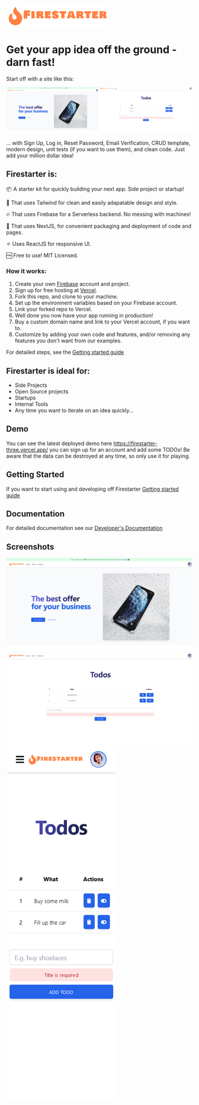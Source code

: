 ![Firestarter Logo](readmeassets/logo.png?raw=true "Title")

# Get your app idea off the ground - darn fast!

Start off with a site like this:

![Screenshots from 25 March 2023](readmeassets/firestarter-screenshot-1-2.png?raw=true "Title")

... with Sign Up, Log in, Reset Password, Email Verification, CRUD template, modern design, unit tests (if you want to use them), and clean code. Just add your million dollar idea!


## Firestarter is:

📦 A starter kit for quickly building your next app. Side project or startup!

🎨 That uses Tailwind for clean and easily adapatable design and style.

🔥 That uses Firebase for a Serverless backend. No messing with machines!

🚀 That uses NextJS, for convenient packaging and deployment of code and pages.

⚛️ Uses ReactJS for responsive UI.

🆓 Free to use! MIT Licensed.

### How it works:

1. Create your own [Firebase](https://firebase.google.com/) account and project.
2. Sign up for free hosting at [Vercel](https://vercel.com/dashboard).
3. Fork this repo, and clone to your machine.
4. Set up the environment variables based on your Firebase account.
5. Link your forked repo to Vercel.
6. Well done you now have your app running in production!
7. Buy a custom domain name and link to your Vercel account, if you want to.
8. Customize by adding your own code and features, and/or removing any features you don't want from our examples.

For detailed steps, see the [Getting started guide](#)

## Firestarter is ideal for:

* Side Projects 
* Open Source projects
* Startups
* Internal Tools
* Any time you want to iterate on an idea quickly...

## Demo
You can see the latest deployed demo here https://firestarter-three.vercel.app/ you can sign up for an account and add some TODOs! Be aware that the data can be destroyed at any time, so only use it for playing.

## Getting Started

If you want to start using and developing off Firestarter [Getting started guide](#)

## Documentation

For detailed documentation see our [Developer's Documentation](#)

## Screenshots

![Screenshot of home page from 25 March 2023](readmeassets/firestarter-screenshot-1.png?raw=true "Title")
![Screenshot of todos page from 25 March 2023](readmeassets/firestarter-screenshot-2.png?raw=true "Title")
![Screenshot of todos page (mobile) from 25 March 2023](readmeassets/firestarter-screenshot-3.png?raw=true "Title")



